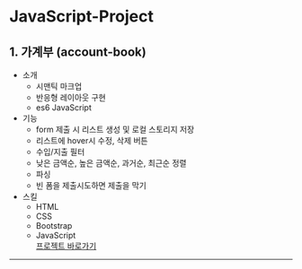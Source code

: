 # JavaScript-Project
## 1. 가계부 (account-book)
* 소개   
  - 시맨틱 마크업   
  - 반응형 레이아웃 구현   
  - es6 JavaScript   
* 기능   
  - form 제출 시 리스트 생성 및 로컬 스토리지 저장   
  - 리스트에 hover시 수정, 삭제 버튼   
  - 수입/지출 필터   
  - 낮은 금액순, 높은 금액순, 과거순, 최근순 정렬   
  - 파싱   
  - 빈 폼을 제출시도하면 제출을 막기   
* 스킬   
  - HTML   
  - CSS   
  - Bootstrap   
  - JavaScript      
[프로젝트 바로가기](https://coolmj97.github.io/JavaScript-Project/account-book/)
<hr/>
